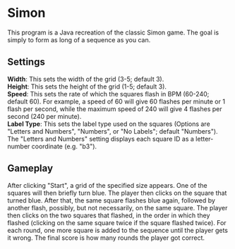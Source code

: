 # Simon
This program is a Java recreation of the classic Simon game.  The goal is simply to form as long of a sequence as you can.

## Settings
**Width**:  This sets the width of the grid (3-5; default 3).  
**Height**:  This sets the height of the grid (1-5; default 3).  
**Speed**:  This sets the rate of which the squares flash in BPM (60-240; default 60).  For example, a speed of 60 will give 60 flashes per minute or 1 flash per second, while the maximum speed of 240 will give 4 flashes per second (240 per minute).  
**Label Type**:  This sets the label type used on the squares (Options are "Letters and Numbers", "Numbers", or "No Labels";  default "Numbers").  The "Letters and Numbers" setting displays each square ID as a letter-number coordinate (e.g. "b3").

## Gameplay
After clicking "Start", a grid of the specified size appears.  One of the squares will then briefly turn blue.  The player then clicks on the square that turned blue.  After that, the same square flashes blue again, followed by another flash, possibly, but not necessarily, on the same square.  The player then clicks on the two squares that flashed, in the order in which they flashed (clicking on the same square twice if the square flashed twice).  For each round, one more square is added to the sequence until the player gets it wrong.  The final score is how many rounds the player got correct.
